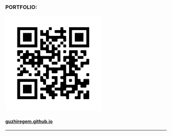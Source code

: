 ### PORTFOLIO:
![QR](/frame.png)
#### **[guzhiregem.github.io](https://guzhiregem.github.io/)**
  
---
